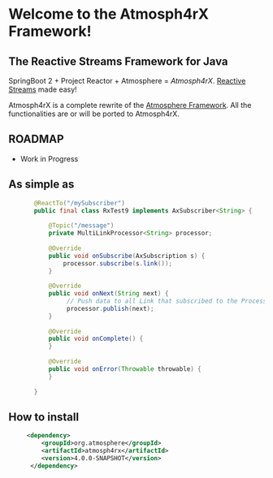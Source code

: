 # Welcome to the Atmosph4rX Framework!
## The Reactive Streams Framework for Java

SpringBoot 2 + Project Reactor + Atmosphere = *Atmosph4rX*. [Reactive Streams](http://www.reactive-streams.org/) made easy!

Atmosph4rX is a complete rewrite of the [Atmosphere Framework](https://github.com/Atmosphere/atmosphere). All the functionalities are or will be ported to Atmosph4rX.

## ROADMAP
* Work in Progress

## As simple as
```java    
       @ReactTo("/mySubscriber")
       public final class RxTest9 implements AxSubscriber<String> {
   
           @Topic("/message")
           private MultiLinkProcessor<String> processor;
   
           @Override
           public void onSubscribe(AxSubscription s) {
               processor.subscribe(s.link());
           }
   
           @Override
           public void onNext(String next) {
                // Push data to all Link that subscribed to the Processor
                processor.publish(next);
           }
   
           @Override
           public void onComplete() {
           }
   
           @Override
           public void onError(Throwable throwable) {
           }
   
       }
```

## How to install

```xml
     <dependency>
         <groupId>org.atmosphere</groupId>
         <artifactId>atmosph4rx</artifactId>
         <version>4.0.0-SNAPSHOT</version>
      </dependency>
```
